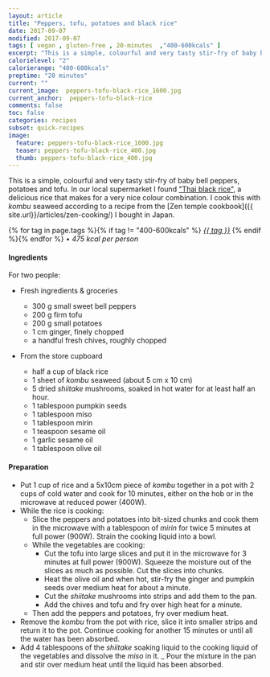 ```yaml
---
layout: article
title: "Peppers, tofu, potatoes and black rice"
date: 2017-09-07
modified: 2017-09-07
tags: [ vegan , gluten-free , 20-minutes  ,"400-600kcals" ]
excerpt: "This is a simple, colourful and very tasty stir-fry of baby bell peppers, potatoes and tofu."
calorielevel: "2"
calorierange: "400-600kcals"
preptime: "20 minutes"
current: ""
current_image:  peppers-tofu-black-rice_1600.jpg
current_anchor:  peppers-tofu-black-rice
comments: false
toc: false
categories: recipes
subset: quick-recipes
image:
  feature: peppers-tofu-black-rice_1600.jpg
  teaser: peppers-tofu-black-rice_400.jpg
  thumb: peppers-tofu-black-rice_400.jpg
---
```


This is a simple, colourful and very tasty stir-fry of baby bell peppers, potatoes and tofu. In our local supermarket I found ["Thai black rice"](https://www.sainsburys.co.uk/shop/gb/groceries/sainsburys-thai-black-rice-500g),  a delicious rice that makes for a very nice colour combination.  I cook this with _kombu_ seaweed according to a recipe from the [Zen temple cookbook]({{ site.url}}/articles/zen-cooking/) I bought in Japan.

{% for tag in page.tags %}{% if tag != "400-600kcals" %}&nbsp;<a class="post-tag" href="{{ site.url}}/tags/#{{ tag }}">_{{ tag }}_</a>&nbsp;{% endif %}{% endfor %} &bull;&nbsp;<em>475&nbsp;kcal&nbsp;per&nbsp;person</em>&nbsp;&nbsp;<a href="{{ site.url}}/tags/#400-600kcals"><img src="{{ site.url }}/images/battery_lvl_2.png" style="height:1.0em;"></a>

#### Ingredients

For two people:

- Fresh ingredients & groceries
    - 300 g small sweet bell peppers    
    - 200 g firm tofu
    - 200 g small potatoes
    - 1 cm ginger, finely chopped
    - a handful fresh chives, roughly chopped

- From the store cupboard
    - half a cup of black rice
    - 1 sheet of _kombu_ seaweed (about 5 cm x 10 cm)
    - 5 dried _shiitake_ mushrooms, soaked in hot water for at least half an hour.
    - 1 tablespoon pumpkin seeds
    - 1 tablespoon miso
    - 1 tablespoon mirin
    - 1 teaspoon sesame oil
    - 1 garlic sesame oil
    - 1 tablespoon olive oil

#### Preparation

  - Put 1 cup of rice and a 5x10cm piece of _kombu_ together in a pot with 2 cups of cold water and cook for 10 minutes, either on the hob or in the microwave at reduced power (400W).
  - While the rice is cooking:
    - Slice the peppers and potatoes into bit-sized chunks and cook them in the microwave with a tablespoon of _mirin_ for twice 5 minutes at full power (900W). Strain the cooking liquid into a bowl.
    - While the vegetables are cooking:
      - Cut the tofu into large slices and put it in the microwave for 3 minutes at full power (900W). Squeeze the moisture out of the slices as much as possible. Cut the slices into chunks.    
      - Heat the olive oil and when hot, stir-fry the ginger and pumpkin seeds over medium heat for about a minute.
      - Cut the _shiitake_ mushrooms into strips and add them to the pan.
      - Add the chives and tofu and fry over high heat for a minute.
    - Then add the peppers and potatoes, fry over medium heat.
  - Remove the _kombu_ from the pot with rice, slice it into smaller strips and return it to the pot. Continue cooking for another 15 minutes or until all the water has been absorbed.
  - Add 4 tablespoons of the _shiitake_ soaking liquid to the cooking liquid of the vegetables and dissolve the _miso_ in it.
  _ Pour the mixture in the pan and stir over medium heat until the liquid has been absorbed.
